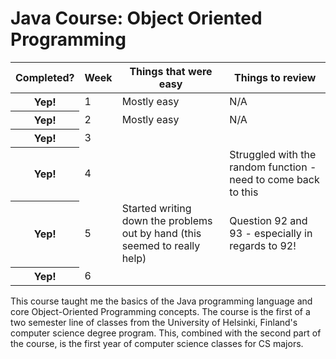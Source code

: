 <head>
  <link rel="stylesheet" href="https://stackpath.bootstrapcdn.com/bootstrap/4.3.1/css/bootstrap.min.css" integrity="sha384-ggOyR0iXCbMQv3Xipma34MD+dH/1fQ784/j6cY/iJTQUOhcWr7x9JvoRxT2MZw1T" crossorigin="anonymous">
  </head>
  
  <body>
  <h1> Java Course: Object Oriented Programming</h1>
  
  <div class="container">
  <div class="row">
    <div class="col-6">
      <table class="table table-dark">
  <thead>
    <tr>
      <th scope="col">Completed?</th>
      <th scope="col">Week</th>
      <th scope="col">Things that were easy</th>
      <th scope="col">Things to review</th>
    </tr>
  </thead>
  <tbody>
    <tr>
      <th scope="row">Yep!</th>
      <td>1</td>
      <td>Mostly easy</td>
      <td>N/A</td>
    </tr>
    <tr>
      <th scope="row">Yep!</th>
      <td>2</td>
      <td>Mostly easy</td>
      <td>N/A</td>
    </tr>
    <tr>
      <th scope="row">Yep!</th>
      <td>3</td>
      <td></td>
      <td></td>
    </tr>
     <tr>
      <th scope="row">Yep!</th>
      <td>4</td>
      <td></td>
      <td>Struggled with the random function - need to come back to this</td>
    </tr>
    <tr>
      <th scope="row">Yep!</th>
      <td>5</td>
      <td>Started writing down the problems out by hand (this seemed to really help) </td>
      <td>Question 92 and 93 - especially in regards to 92!</td>
    </tr>
    <tr>
      <th scope="row">Yep!</th>
      <td>6</td>
      <td></td>
      <td></td>
    </tr>
  </tbody>
</table>
      <p> This course taught me the basics of the Java programming language and core Object-Oriented Programming concepts. The course is the first of a two semester line of classes from the University of Helsinki, Finland's computer science degree program. This, combined with the second part of the course, is the first year of computer science classes for CS majors.</p>
    </div> 
  </div>
  </div> 
  </body>
  
